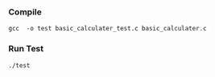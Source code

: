 ### Compile

```shell
gcc  -o test basic_calculater_test.c basic_calculater.c
```

### Run Test

```shell
./test
```